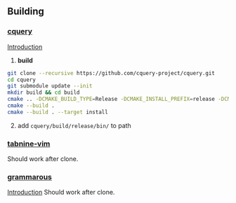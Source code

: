 ## Building

### [cquery](https://github.com/cquery-project/cquery/wiki)

[Introduction](https://github.com/cquery-project/cquery/wiki/Building-cquery)

1. **build**
  ```sh
git clone --recursive https://github.com/cquery-project/cquery.git
cd cquery
git submodule update --init
mkdir build && cd build
cmake .. -DCMAKE_BUILD_TYPE=Release -DCMAKE_INSTALL_PREFIX=release -DCMAKE_EXPORT_COMPILE_COMMANDS=YES
cmake --build .
cmake --build . --target install
  ```
2. add `cquery/build/release/bin/` to path 

### [tabnine-vim](https://tabnine.com/)

Should work after clone.

### [grammarous](https://github.com/rhysd/vim-grammarous)

[Introduction](http://www.comrite.com/wp/vim-grammar-check/)
Should work after clone.
